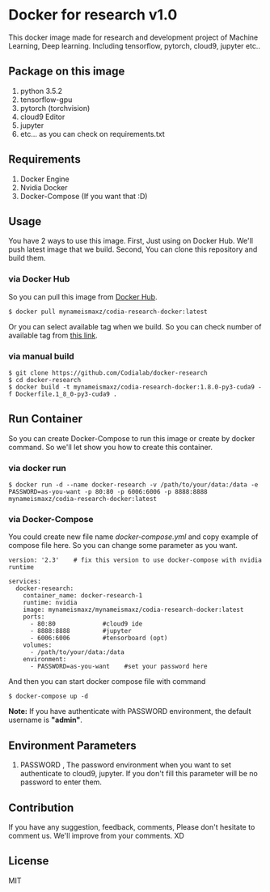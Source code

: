 # Docker for research v1.0
This docker image made for research and development project of Machine Learning, Deep learning. Including tensorflow, pytorch, cloud9, jupyter etc..

## Package on this image
1. python 3.5.2
2. tensorflow-gpu
3. pytorch (torchvision)
4. cloud9 Editor
5. jupyter
6. etc... as you can check on requirements.txt


## Requirements
1. Docker Engine
2. Nvidia Docker
3. Docker-Compose (If you want that :D)

## Usage
You have 2 ways to use this image. First, Just using on Docker Hub. We'll push latest image that we build. Second, You can clone this repository and build them.

### via Docker Hub
So you can pull this image from [Docker Hub](https://hub.docker.com/r/mynameismaxz/codia-research-docker).
```
$ docker pull mynameismaxz/codia-research-docker:latest
```
Or you can select available tag when we build. So you can check number of available tag from [this link](https://hub.docker.com/r/mynameismaxz/codia-research-docker/tags).

### via manual build
```
$ git clone https://github.com/Codialab/docker-research
$ cd docker-research
$ docker build -t mynameismaxz/codia-research-docker:1.8.0-py3-cuda9 -f Dockerfile.1_8_0-py3-cuda9 .
```

## Run Container
So you can create Docker-Compose to run this image or create by docker command. So we'll let show you how to create this container.

### via docker run
```
$ docker run -d --name docker-research -v /path/to/your/data:/data -e PASSWORD=as-you-want -p 80:80 -p 6006:6006 -p 8888:8888 mynameismaxz/codia-research-docker:latest
```

### via Docker-Compose
You could create new file name *docker-compose.yml* and copy example of compose file here. So you can change some parameter as you want.
```
version: '2.3'    # fix this version to use docker-compose with nvidia runtime

services:
  docker-research:
    container_name: docker-research-1
    runtime: nvidia
    image: mynameismaxz/mynameismaxz/codia-research-docker:latest
    ports:
      - 80:80             #cloud9 ide
      - 8888:8888         #jupyter
      - 6006:6006         #tensorboard (opt)
    volumes:
      - /path/to/your/data:/data
    environment:
      - PASSWORD=as-you-want    #set your password here
```

And then you can start docker compose file with command
```
$ docker-compose up -d
```
**Note:** If you have authenticate with PASSWORD environment, the default username is **"admin"**.

## Environment Parameters
1. PASSWORD , The password environment when you want to set authenticate to cloud9, jupyter. If you don't fill this parameter will be no password to enter them.

## Contribution
If you have any suggestion, feedback, comments, Please don't hesitate to comment us. We'll improve from your comments. XD 

## License
MIT
